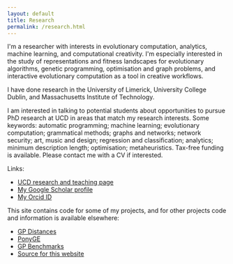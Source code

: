 ```yaml
---
layout: default
title: Research
permalink: /research.html
---
```


I'm a researcher with interests in evolutionary computation,
analytics, machine learning, and computational creativity. I'm
especially interested in the study of representations and fitness
landscapes for evolutionary algorithms, genetic programming,
optimisation and graph problems, and interactive evolutionary
computation as a tool in creative workflows.

I have done research in the University of Limerick, University College
Dublin, and Massachusetts Institute of Technology.

I am interested in talking to potential students about opportunities
to pursue PhD research at UCD in areas that match my research
interests. Some keywords: automatic programming; machine learning;
evolutionary computation; grammatical methods; graphs and networks;
network security; art, music and design; regression and
classification; analytics; minimum description length; optimisation;
metaheuristics. Tax-free
funding is available. Please contact me with a CV if interested.


Links:

* [UCD research and teaching page](http://www.ucd.ie/cba/members/jamesmcdermott/)
* [My Google Scholar profile](https://scholar.google.com/citations?user=nKNOv8oAAAAJ&hl=en)
* [My Orcid ID](http://orcid.org/0000-0002-1402-6995)

This site contains code for some of my projects, and for other
projects code and information is available elsewhere:

* [GP Distances](https://github.com/jmmcd/GPDistance)
* [PonyGE](http://ponyge.googlecode.com)
* [GP Benchmarks](http://gpbenchmarks.org/)
* [Source for this website](https://github.com/jmmcd/jmmcd.github.com)
